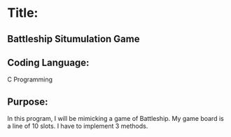 # Title: 
## Battleship Situmulation Game

## Coding Language:
C Programming

## Purpose: 
In this program, I will be mimicking a game of Battleship. My game board is a line of 10 slots. I  have to implement 3 methods. 
